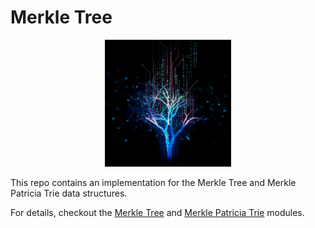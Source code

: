# Merkle Tree

<p align="center",float="left">
<img src="./images/tree.png" width="40%" height="10%">
</p>

This repo contains an implementation for the Merkle Tree and Merkle Patricia Trie data structures.

For details, checkout the [Merkle Tree](./merkle_tree/README.md) and [Merkle Patricia Trie](./patricia_merkle_tree/README.md) modules.
